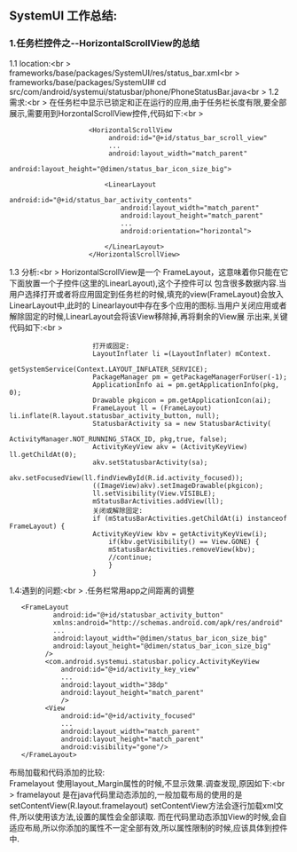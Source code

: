 ## SystemUI 工作总结:
###     1.任务栏控件之--HorizontalScrollView的总结
1.1 location:<br \>
frameworks/base/packages/SystemUI/res/status_bar.xml<br \>
                  frameworks/base/packages/SystemUI# cd src/com/android/systemui/statusbar/phone/PhoneStatusBar.java<br \>
 1.2 需求:<br \>
 在任务栏中显示已锁定和正在运行的应用,由于任务栏长度有限,要全部展示,需要用到HorzontalScrollView控件,代码如下:<br \>
     
                        <HorizontalScrollView
                             android:id="@+id/status_bar_scroll_view"
                             ...
                             android:layout_width="match_parent"
                             android:layout_height="@dimen/status_bar_icon_size_big">

                            <LinearLayout 
                                android:id="@+id/status_bar_activity_contents"
                                android:layout_width="match_parent"
                                android:layout_height="match_parent"
                                ...
                                android:orientation="horizontal">

                            </LinearLayout>
                        </HorizontalScrollView>
  1.3 分析:<br \>
  HorizontalScrollView是一个 FrameLayout，这意味着你只能在它下面放置一个子控件(这里的LinearLayout),这个子控件可以   包含很多数据内容.当用户选择打开或者将应用固定到任务栏的时候,填充的view(FrameLayout)会放入LinearLayout中,此时的
  Linearlayout中存在多个应用的图标.当用户关闭应用或者解除固定的时候,LinearLayout会将该View移除掉,再将剩余的View展 示出来,关键代码如下:<br \>
  
                         打开或固定:
                         LayoutInflater li =(LayoutInflater) mContext.
                                            getSystemService(Context.LAYOUT_INFLATER_SERVICE);
                         PackageManager pm = getPackageManagerForUser(-1);
                         ApplicationInfo ai = pm.getApplicationInfo(pkg, 0);
                         Drawable pkgicon = pm.getApplicationIcon(ai);
                         FrameLayout ll = (FrameLayout) li.inflate(R.layout.statusbar_activity_button, null);
                         StatusbarActivity sa = new StatusbarActivity(
                                                ActivityManager.NOT_RUNNING_STACK_ID, pkg,true, false);
                         ActivityKeyView akv = (ActivityKeyView) ll.getChildAt(0);
                         akv.setStatusbarActivity(sa);
                         akv.setFocusedView(ll.findViewById(R.id.activity_focused));
                         ((ImageView)akv).setImageDrawable(pkgicon);
                         ll.setVisibility(View.VISIBLE);
                         mStatusBarActivities.addView(ll);
                         关闭或解除固定:
                         if (mStatusBarActivities.getChildAt(i) instanceof FrameLayout) {
                         ActivityKeyView kbv = getActivityKeyView(i);
                             if(kbv.getVisibility() == View.GONE) {
                             mStatusBarActivities.removeView(kbv);
                             //continue;
                             }
                         }     
        
     
1.4:遇到的问题:<br \>
.任务栏常用app之间距离的调整


       <FrameLayout
    		   android:id="@+id/statusbar_activity_button"
    		   xmlns:android="http://schemas.android.com/apk/res/android"
    		   ...
    		   android:layout_width="@dimen/status_bar_icon_size_big"
    		   android:layout_height="@dimen/status_bar_icon_size_big"
    	     />
    	     <com.android.systemui.statusbar.policy.ActivityKeyView
        	     android:id="@+id/activity_key_view"
        	     ...
        	     android:layout_width="38dp"
        	     android:layout_height="match_parent"
        	     />
    	     <View
        	     android:id="@+id/activity_focused"
        	     ...
        	     android:layout_width="match_parent"
        	     android:layout_height="match_parent"
        	     android:visibility="gone"/>
       </FrameLayout>
  布局加载和代码添加的比较:<br />
      Framelayout 使用layout_Margin属性的时候,不显示效果.调查发现,原因如下:<br \>
      framelayout 是在java代码里动态添加的,一般加载布局的使用的是setContentView(R.layout.framelayout)
      setContentView方法会逐行加载xml文件,所以使用该方法,设置的属性会全部读取.
      而在代码里动态添加View的时候,会自适应布局,所以你添加的属性不一定全部有效,所以属性限制的时候,应该具体到控件中.     

